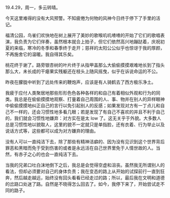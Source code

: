 <link href="../../css/style.css" rel="stylesheet" type="text/css" />

<span class="fzzy">19.4.29，周一，多云转晴。

<div class="p">

今天这里难得的没有大风预警。不知疲倦为何物的风神今日终于停下了手里的活记。

福清公园，鸟雀们欢快地在树上展开了美妙的歌喉叽叽喳喳的开始了它们的歌唱表演，我负责为它们伴奏，虽然根本就合上拍子，但它们依然高兴地蹦跶着，庆祝初夏的来临，寒冷的冬季和春季终于走开；慈祥的太阳公公似乎也惊讶于我的厚颜，不再施舍它的温暖。我自得其乐矣。

桃花终于谢了。路旁银杏树的叶片终于从指甲盖那么大偷偷摸摸艰难地长到了指头那么大，未长成的干瘪果实残躯还在枝头上随风摇曳，似乎在诉说命运的不公。

昨夜在朦胧中听到了远处传来的鞭炮声，应该是有人骑鹤去了西方极乐净土。

我疲于应付人类聚居地那些形形色色各种各样的和自己有着相似外观和行为的同类。我总是在偷偷摸摸地观察、打量着自己周围的人、事、物并在别人的异样眼神中偷偷摸摸地纠正自己的言行以免引起别人的反感；如果发现对方有一丁点儿和自己不一样的，还会习惯性地多看几眼；若是发现了有自己不喜欢的并且不利于自己的，我们就会习惯性地嫌弃：对方实在是太 low 了。这无关乎于外貌。大多数人总是习惯性地以貌取人，这里的貌不一定就只是单指脸，还有衣着、行为举止以及说话方式等，这些都可以成为对方嫌弃的理由。

没有人可以一直纯洁下去，除了那些有精神洁癖的、因为没有见识到这个世界背后罪恶和黑暗而免于受到伤害的或者是永远活在自己世界里免于人情世故的人。当然，有赤子之心的也会一直纯洁下去。

当我的兄弟口吐白沫地倒下之后，我总是会觉得空虚和沮丧。虽然我无所谓别人的看法，但却必须要对自己的身体负责；我在变态的路上从开始的试探前行一直到狂奔，然后越走越远，始终没有回头看看已经走过的路；所以，最后我在文明和道德的岔路口处迷了路。自然是不晓得怎么回去了。如今，我停下来了，开始尝试走不同的路子。

